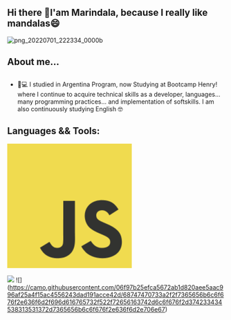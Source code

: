 <h2>Hi there 👋I'am Marindala, because I really like mandalas😄</h2>

![png_20220701_222334_0000b](https://user-images.githubusercontent.com/95050756/182623500-2b6d2a81-bf16-402a-8cb2-791e4cdadc63.png)




## About me...


##
  
	 
  - 📲💻 I studied in Argentina Program, now Studying at Bootcamp Henry! where I continue to acquire technical skills as a developer, languages... many programming practices... and implementation of softskills.
   I    am also continuously studying English :nerd_face:
  
   
## Languages && Tools:
 ![](https://raw.githubusercontent.com/github/explore/80688e429a7d4ef2fca1e82350fe8e3517d3494d/topics/javascript/javascript.png)
 
 ![](https://camo.githubusercontent.com/b9ff2641365bb0ac8857e711a30524d56aacf427e7dacd51c07cf81e7bd96668/68747470733a2f2f63646e342e69636f6e66696e6465722e636f6d2f646174612f69636f6e732f736f6369616c2d6d656469612d6c6f676f732d362f3531322f3132312d637373332d3531322e706e67)
![] (https://camo.githubusercontent.com/06f97b25efca5672ab1d820aee5aac996af25a4f15ac4556243dad191acce42d/68747470733a2f2f7365656b6c6f676f2e636f6d2f696d616765732f522f72656163742d6c6f676f2d374233434538313531372d7365656b6c6f676f2e636f6d2e706e67)

